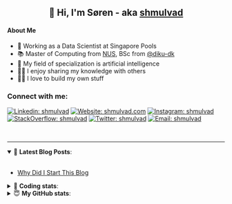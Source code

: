 <h2 align="center">
	👋 Hi, I'm Søren - aka <a href="https://shmulvad.com">shmulvad</a>
</h2>

#### About Me
- 🤖 Working as a Data Scientist at Singapore Pools
- 📚 Master of Computing from [NUS], BSc from [@diku-dk]
- 🧠 My field of specialization is artificial intelligence
- 👨‍🏫 I enjoy sharing my knowledge with others
- 👨‍💻 I love to build my own stuff

### Connect with me:

[![Linkedin: shmulvad](https://img.shields.io/badge/shmulvad-blue?style=flat&logo=Linkedin&logoColor=white)][linkedin]
[![Website: shmulvad.com](https://img.shields.io/badge/shmulvad.com-47CCCC?&style=flat&logo=Google-Chrome&logoColor=white)][website]
[![Instagram: shmulvad](https://img.shields.io/badge/-@shmulvad-purple?style=flat&logo=Instagram&logoColor=white)][instagram]
[![StackOverflow: shmulvad](https://img.shields.io/badge/shmulvad-FE7A16?style=flat&logo=stack-overflow&logoColor=white)][stackOverflow]
[![Twitter: shmulvad](https://img.shields.io/badge/@shmulvad-1ca0f1?style=flat&logo=twitter&logoColor=white)][twitter]
[![Email: shmulvad](https://img.shields.io/badge/shmulvad-D14836?style=flat&logo=gmail&logoColor=white)][mail]

<br />

---

<details open>
 <summary>📕 <b>Latest Blog Posts</b>: </summary>

<br>

<!-- BLOG-POST-LIST:START -->
- [Why Did I Start This Blog](https://shmulvad.com/blog/why-did-start-this-blog)
<!-- BLOG-POST-LIST:END -->

</details>

<!-- --- -->

<details>
 <summary>🤖 <b>Coding stats</b>: </summary>

<br>

NOTE: Doesn't track coding at work or work done in environments such as Jupyter Notebooks.

<!--START_SECTION:waka-->
![Code Time](http://img.shields.io/badge/Code%20Time-2%2C173%20hrs%2032%20mins-blue)

**I'm a Night 🦉** 

```text
🌞 Morning                485 commits         ██░░░░░░░░░░░░░░░░░░░░░░░   08.79 % 
🌆 Daytime                1447 commits        ███████░░░░░░░░░░░░░░░░░░   26.23 % 
🌃 Evening                2306 commits        ██████████░░░░░░░░░░░░░░░   41.80 % 
🌙 Night                  1279 commits        ██████░░░░░░░░░░░░░░░░░░░   23.18 % 
```


📊 **This Week I Spent My Time On** 

```text
💬 Programming Languages: 
Text                     2 hrs 8 mins        ███████░░░░░░░░░░░░░░░░░░   27.31 % 
Python                   2 hrs 4 mins        ███████░░░░░░░░░░░░░░░░░░   26.45 % 
TypeScript               1 hr 5 mins         ███░░░░░░░░░░░░░░░░░░░░░░   13.89 % 
GDScript3                51 mins             ███░░░░░░░░░░░░░░░░░░░░░░   10.88 % 
SCSS                     43 mins             ██░░░░░░░░░░░░░░░░░░░░░░░   09.29 % 

🔥 Editors: 
VS Code                  5 hrs 11 mins       █████████████████░░░░░░░░   66.31 % 
Sublime Text             2 hrs 6 mins        ███████░░░░░░░░░░░░░░░░░░   26.96 % 
Zsh                      31 mins             ██░░░░░░░░░░░░░░░░░░░░░░░   06.73 % 

🐱‍💻 Projects: 
sppl-chatbot             2 hrs 27 mins       ████████░░░░░░░░░░░░░░░░░   31.29 % 
Unknown Project          2 hrs 6 mins        ███████░░░░░░░░░░░░░░░░░░   26.96 % 
company-scrapers         1 hr 17 mins        ████░░░░░░░░░░░░░░░░░░░░░   16.47 % 
overvaagning-admin       1 hr 16 mins        ████░░░░░░░░░░░░░░░░░░░░░   16.36 % 
set_old_summaries        24 mins             █░░░░░░░░░░░░░░░░░░░░░░░░   05.16 % 
```


 Last Updated on 06/10/2023 18:41:15 UTC
<!--END_SECTION:waka-->

</details>

<!-- --- -->

<details>
 <summary>😇 <b>My GitHub stats</b>: </summary>

<br>

<img align="left" alt="shmulvad's Github Stats" src="https://github-readme-stats.vercel.app/api?username=shmulvad&show_icons=true&hide_border=true" />

</details>



[website]: https://shmulvad.com
[twitter]: https://twitter.com/shmulvad
[linkedin]: https://linkedin.com/in/shmulvad
[instagram]: https://instagram.com/shmulvad
[stackOverflow]: https://stackoverflow.com/users/9248793/shmulvad
[mail]: mailto:shmulvad@gmail.com
[@diku-dk]: https://github.com/diku-dk
[github]: https://github.com/shmulvad
[NUS]: https://www.nus.edu.sg